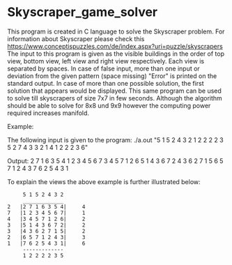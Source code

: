 # Skyscraper_game_solver

This program is created in C language to solve the Skyscraper problem. 
For information about Skyscraper please check this https://www.conceptispuzzles.com/de/index.aspx?uri=puzzle/skyscrapers
The input to this program is given as the visible buildings in the order of top view, bottom view, left view and right view respectively.
Each view is separated by spaces.
In case of false input, more than one input or deviation from the given pattern (space missing) "Error" is printed on the standard output.
In case of more than one possible solution, the first solution that appears would be displayed.
This same program can be used to solve till skyscrapers of size 7x7 in few seconds. 
Although the algorithm should be able to solve for 8x8 und 9x9 however the computing power required increases manifold. 

Example:

The following input is given to the program:
./a.out "5 1 5 2 4 3 2 1 2 2 2 2 3 5 2 7 4 3 3 2 1 4 1 2 2 2 3 6"

Output:
2 7 1 6 3 5 4 
1 2 3 4 5 6 7
3 4 5 7 1 2 6
5 1 4 3 6 7 2
4 3 6 2 7 1 5
6 5 7 1 2 4 3
7 6 2 5 4 3 1

To explain the views the above example is further illustrated below:

		 5 1 5 2 4 3 2 	
		 _____________
	2	|2 7 1 6 3 5 4|		4
	7	|1 2 3 4 5 6 7|		1
	4	|3 4 5 7 1 2 6|		2
	3	|5 1 4 3 6 7 2|		2
	3	|4 3 6 2 7 1 5|		2
	2	|6 5 7 1 2 4 3|		3	
	1	|7 6 2 5 4 3 1|		6
		 -------------
		 1 2 2 2 2 3 5